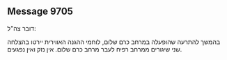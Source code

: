 ## Message 9705

דובר צה"ל:

בהמשך להתרעה שהופעלה במרחב כרם שלום, לוחמי ההגנה האווירית יירטו בהצלחה שני שיגורים ממרחב רפיח לעבר מרחב כרם שלום. אין נזק ואין נפגעים.

